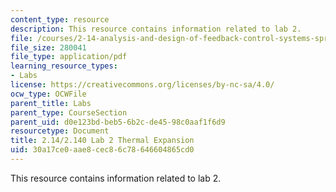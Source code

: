 ```yaml
---
content_type: resource
description: This resource contains information related to lab 2.
file: /courses/2-14-analysis-and-design-of-feedback-control-systems-spring-2014/30a17ce0aae8cec86c78646604865cd0_MIT2_14S14_Lab_2-TherEx.pdf
file_size: 280041
file_type: application/pdf
learning_resource_types:
- Labs
license: https://creativecommons.org/licenses/by-nc-sa/4.0/
ocw_type: OCWFile
parent_title: Labs
parent_type: CourseSection
parent_uid: d0e123bd-beb5-6b2c-de45-98c0aaf1f6d9
resourcetype: Document
title: 2.14/2.140 Lab 2 Thermal Expansion
uid: 30a17ce0-aae8-cec8-6c78-646604865cd0
---
```

This resource contains information related to lab 2.